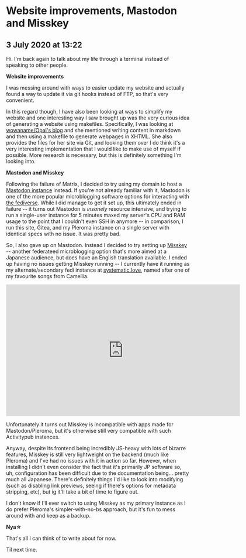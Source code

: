 # Website improvements, Mastodon and Misskey

## 3 July 2020 at 13:22

Hi. I'm back again to talk about my life through a terminal instead of speaking to other people.

**Website improvements**

I was messing around with ways to easier update my website and actually found a way to update it via git hooks instead of FTP, so that's very convenient. 

In this regard though, I have also been looking at ways to simplify my website and one interesting way I saw brought up was the very curious idea of generating a website using makefiles. Specifically, I was looking at [wowaname/Opal's blog](https://wowana.me/blog/wowaname-now-on-git-and-hosted-on-my-laptop.xht]) and she mentioned writing content in markdown and then using a makefile to generate webpages in XHTML. She also provides the files for her site via Git, and looking them over I do think it's a very interesting implementation that I would like to make use of myself if possible. More research is necessary, but this is definitely something I'm looking into.

**Mastodon and Misskey**

Following the failure of Matrix, I decided to try using my domain to host a [Mastodon instance](https://joinmastodon.org/]) instead. If you're not already familiar with it, Mastodon is one of the more popular microblogging software options for interacting with [the fediverse](https://en.wikipedia.org/wiki/Fediverse). While I did manage to get it set up, this ultimately ended in failure -- it turns out Mastodon is *insanely* resource intensive, and trying to run a single-user instance for 5 minutes maxed my server's CPU and RAM usage to the point that I couldn't even SSH in anymore -- in comparison, I run this site, Gitea, and my Pleroma instance on a single server with identical specs with no issue. It was pretty bad.

So, I also gave up on Mastodon. Instead I decided to try setting up [Misskey](https://join.misskey.page/en/) -- another federateed microblogging option that's more aimed at a Japanese audience, but does have an English translation available. I ended up having no issues getting Misskey running -- I currently have it running as my alternate/secondary fedi instance at [systematic.love](https://systematic.love), named after one of my favourite songs from Camellia.

<iframe id='ivplayer' width='640' height='360' src='https://invidio.us/embed/gWiA9o6fv4U' style='border:none;'></iframe>

Unfortunately it turns out Misskey is incompatible with apps made for Mastodon/Pleroma, but it's otherwise still very compatible with such Activitypub instances. 

Anyway, despite its frontend being incredibly JS-heavy with lots of bizarre features, Misskey is still very lightweight on the backend (much like Pleroma) and I've had no issues with it in action so far. However, when installing I didn't even consider the fact that it's primarily JP software so, uh, configuration has been difficult due to the documentation being... pretty much all Japanese. There's definitely things I'd like to look into modifying (such as disabling link previews, seeing if there's options for metadata stripping, etc), but ig it'll take a bit of time to figure out. 

I don't know if I'll ever switch to using Misskey as my primary instance as I do prefer Pleroma's simpler-with-no-bs approach, but it's fun to mess around with and keep as a backup.

**Nya&#9734;**

That's all I can think of to write about for now.

Til next time.